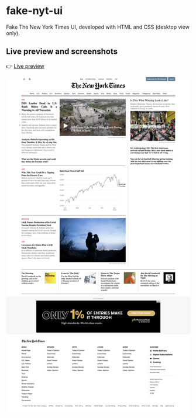 # fake-nyt-ui

Fake The New York Times UI, developed with HTML and CSS (desktop view only).

## Live preview and screenshots

:point_right: [Live preview](https://rojaslabs.github.io/fake-nyt-ui/)

![fake-nyt-ui-preview](https://github.com/rojaslabs/fake-nyt-ui/blob/main/fake-nyt-ui-preview.png?raw=true)
